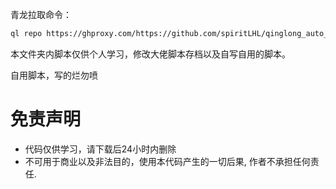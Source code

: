 青龙拉取命令：

```bash
ql repo https://ghproxy.com/https://github.com/spiritLHL/qinglong_auto_tools.git "ecs_"
```

本文件夹内脚本仅供个人学习，修改大佬脚本存档以及自写自用的脚本。

自用脚本，写的烂勿喷

# 免责声明

* 代码仅供学习，请下载后24小时内删除
* 不可用于商业以及非法目的，使用本代码产生的一切后果, 作者不承担任何责任.
